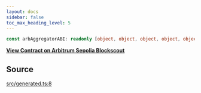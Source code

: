 ```yaml
---
layout: docs
sidebar: false
toc_max_heading_level: 5
---
```


```ts
const arbAggregatorABI: readonly [object, object, object, object, object, object, object, object];
```

[**View Contract on Arbitrum Sepolia Blockscout**](https://sepolia-explorer.arbitrum.io/address/0x000000000000000000000000000000000000006d)

## Source

[src/generated.ts:8](https://github.com/OffchainLabs/arbitrum-orbit-sdk/blob/9d5595a042e42f7d6b9af10a84816c98ea30f330/src/generated.ts#L8)

